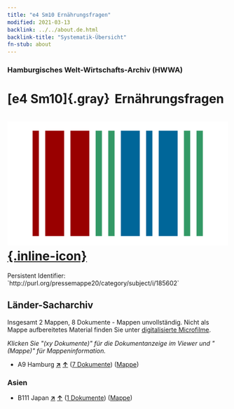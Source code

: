 ```yaml
---
title: "e4 Sm10 Ernährungsfragen"
modified: 2021-03-13
backlink: ../../about.de.html
backlink-title: "Systematik-Übersicht"
fn-stub: about
---
```


### Hamburgisches Welt-Wirtschafts-Archiv (HWWA)

# [e4 Sm10]{.gray}&#8201; Ernährungsfragen &#160; [![Wikidata](/images/Wikidata-logo.svg "Wikidata"){.inline-icon}](http://www.wikidata.org/entity/Q104699296)

<div class="hint">Persistent Identifier: `http://purl.org/pressemappe20/category/subject/i/185602`</div>







## Länder-Sacharchiv




Insgesamt 2 Mappen, 8 Dokumente - Mappen unvollständig.
Nicht als Mappe aufbereitetes Material finden Sie unter [digitalisierte Microfilme](/film/h1_sh.de.html).

_Klicken Sie "(xy Dokumente)" für die Dokumentanzeige im Viewer und "(Mappe)" für Mappeninformation._



- A9 Hamburg [**&nearr;**](../../../geo/i/140905/about.de.html "Hamburg (alle Mappen)") [**&uarr;**](../../../geo/about.de.html#A9 "Ländersystematik") (<a href="https://pm20.zbw.eu/iiifview/folder/sh/140905,185602" title="über: Hamburg : Ernährungsfragen" target="_blank">7 Dokumente</a>) ([Mappe](../../../../folder/sh/1409xx/140905/1856xx/185602/about.de.html))

### Asien

- B111 Japan [**&nearr;**](../../../geo/i/141272/about.de.html "Japan (alle Mappen)") [**&uarr;**](../../../geo/about.de.html#B111 "Ländersystematik") (<a href="https://pm20.zbw.eu/iiifview/folder/sh/141272,185602" title="über: Japan : Ernährungsfragen" target="_blank">1 Dokumente</a>) ([Mappe](../../../../folder/sh/1412xx/141272/1856xx/185602/about.de.html))








